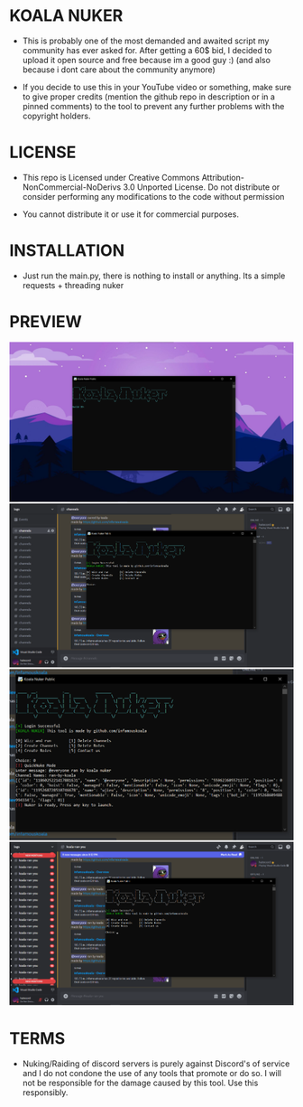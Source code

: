 # KOALA NUKER
- This is probably one of the most demanded and awaited script my community has ever asked for. After getting a 60$ bid, I decided to upload it open source and free because im a good guy :) (and also because i dont care about the community anymore)

- If you decide to use this in your YouTube video or something, make sure to give proper credits (mention the github repo in description or in a pinned comments) to the tool to prevent any further problems with the copyright holders.

# LICENSE
- This repo is Licensed under Creative Commons Attribution-NonCommercial-NoDerivs 3.0 Unported License. Do not distribute or consider performing any modifications to the code without permission

- You cannot distribute it or use it for commercial purposes. 

# INSTALLATION
- Just run the main.py, there is nothing to install or anything. Its a simple requests + threading nuker

# PREVIEW
![Alt text](img/image.png)
![Alt text](img/image-1.png)
![Alt text](img/image-2.png)
![Alt text](img/image-3.png)

# TERMS
- Nuking/Raiding of discord servers is purely against Discord's of service and I do not condone the use of any tools that promote or do so. I will not be responsible for the damage caused by this tool. Use this responsibly.